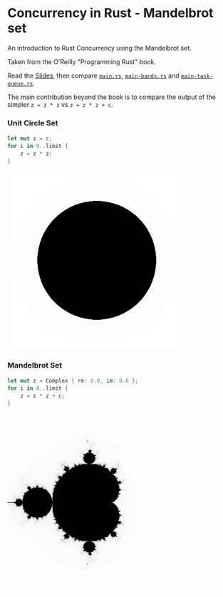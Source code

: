 # Concurrency in Rust - Mandelbrot set

An introduction to Rust Concurrency using the Mandelbrot set.

Taken from the O'Reilly "Programming Rust" book.

Read the [Slides](./slides.pdf), then compare [`main.rs`](./src/main.rs), [`main-bands.rs`](./src/main-bands.rs) and [`main-task-queue.rs`](./src/main-task-queue.rs).

The main contribution beyond the book is to compare the output of the simpler `z = z * z` vs `z = z * z + c`.

### Unit Circle Set
```rust
let mut z = c;
for i in 0..limit {
    z = z * z;
}
```
![unit-circle](./unit-circle.png)

### Mandelbrot Set
```rust
let mut z = Complex { re: 0.0, im: 0.0 };
for i in 0..limit {
    z = z * z + c;
}
```
![mandelbrot](./mandel.png)
